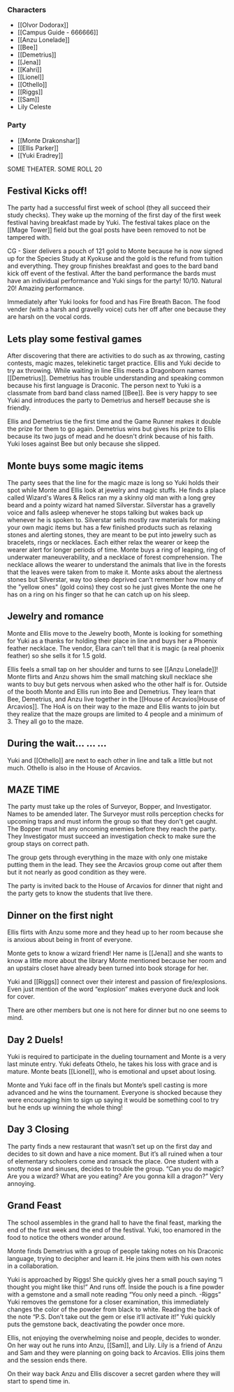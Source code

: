 ### Characters
* [[Olvor Dodorax]]
* [[Campus Guide - 666666]]
* [[Anzu Lonelade]]
* [[Bee]]
* [[Demetrius]]
* [[Jena]]
* [[Kahri]]
* [[Lionel]]
* [[Othello]]
* [[Riggs]]
* [[Sam]]
* Lily Celeste
### Party
* [[Monte Drakonshar]]
* [[Ellis Parker]]
* [[Yuki Eradrey]]


SOME THEATER. SOME ROLL 20

## Festival Kicks off!
The party had a successful first week of school (they all succeed their study checks). They wake up the morning of the first day of the first week festival having breakfast made by Yuki. The festival takes place on the [[Mage Tower]] field but the goal posts have been removed to not be tampered with.

CG - Sixer delivers a pouch of 121 gold to Monte because he is now signed up for the Species Study at Kyokuse and the gold is the refund from tuition and everything. They group finishes breakfast and goes to the bard band kick off event of the festival. After the band performance the bards must have an individual performance and Yuki sings for the party! 10/10. Natural 20! Amazing performance. 

Immediately after Yuki looks for food and has Fire Breath Bacon. The food vender (with a harsh and gravelly voice) cuts her off after one because they are harsh on the vocal cords.

## Lets play some festival games
After discovering that there are activities to do such as ax throwing, casting contests, magic mazes, telekinetic target practice. Ellis and Yuki decide to try ax throwing. While waiting in line Ellis meets a Dragonborn names [[Demetrius]]. Demetrius has trouble understanding and speaking common because his first language is Draconic. The person next to Yuki is a classmate from bard band class named [[Bee]]. Bee is very happy to see Yuki and introduces the party to Demetrius and herself because she is friendly.

Ellis and Demetrius tie the first time and the Game Runner makes it double the prize for them to go again. Demetrius wins but gives his prize to Ellis because its two jugs of mead and he doesn't drink because of his faith. Yuki loses against Bee but only because she slipped.

## Monte buys some magic items
The party sees that the line for the magic maze is long so Yuki holds their spot while Monte and Ellis look at jewelry and magic stuffs. He finds a place called Wizard's Wares & Relics ran my a skinny old man with a long grey beard and a pointy wizard hat named Silverstar. Silverstar has a gravelly voice and falls asleep whenever he stops talking but wakes back up whenever he is spoken to. Silverstar sells mostly raw materials for making your own magic items but has a few finished products such as relaxing stones and alerting stones, they are meant to be put into jewelry such as bracelets, rings or necklaces. Each either relax the wearer or keep the wearer alert for longer periods of time. Monte buys a ring of leaping, ring of underwater maneuverability, and a necklace of forest comprehension. The necklace allows the wearer to understand the animals that live in the forests that the leaves were taken from to make it. Monte asks about the alertness stones but Silverstar, way too sleep deprived can't remember how many of the "yellow ones" (gold coins) they cost so he just gives Monte the one he has on a ring on his finger so that he can catch up on his sleep.

## Jewelry and romance
Monte and Ellis move to the Jewelry booth, Monte is looking for something for Yuki as a thanks for holding their place in line and buys her a Phoenix feather necklace. The vendor, Elara can't tell that it is magic (a real phoenix feather) so she sells it for 1.5 gold. 

Ellis feels a small tap on her shoulder and turns to see [[Anzu Lonelade]]! Monte flirts and Anzu shows him the small matching skull necklace she wants to buy but gets nervous when asked who the other half is for. Outside of the booth Monte and Ellis run into Bee and Demetrius. They learn that Bee, Demetrius, and Anzu live together in the [[House of Arcavios|House of Arcavios]]. The HoA is on their way to the maze and Ellis wants to join but they realize that the maze groups are limited to 4 people and a minimum of 3. They all go to the maze.

## During the wait... ... ...
Yuki and [[Othello]] are next to each other in line and talk a little but not much. Othello is also in the House of Arcavios.

## MAZE TIME
The party must take up the roles of Surveyor, Bopper, and Investigator. Names to be amended later. The Surveyor must rolls perception checks for upcoming traps and must inform the group so that they don't get caught. The Bopper must hit any oncoming enemies before they reach the party. They Investigator must succeed an investigation check to make sure the group stays on correct path. 

The group gets through everything in the maze with only one mistake putting them in the lead. They see the Arcavios group come out after them but it not nearly as good condition as they were. 

The party is invited back to the House of Arcavios for dinner that night and the party gets to know the students that live there.

## Dinner on the first night
Ellis flirts with Anzu some more and they head up to her room because she is anxious about being in front of everyone. 

Monte gets to know a wizard friend! Her name is [[Jena]] and she wants to know a little more about the library Monte mentioned because her room and an upstairs closet have already been turned into book storage for her. 

Yuki and [[Riggs]] connect over their interest and passion of fire/explosions. Even just mention of the word “explosion” makes everyone duck and look for cover. 

There are other members but one is not here for dinner but no one seems to mind.

## Day 2 Duels!
Yuki is required to participate in the dueling tournament and Monte is a very last minute entry. Yuki defeats Othelo, he takes his loss with grace and is mature. Monte beats [[Lionel]], who is emotional and upset about losing. 

Monte and Yuki face off in the finals but Monte’s spell casting is more advanced and he wins the tournament. Everyone is shocked because they were encouraging him to sign up saying it would be something cool to try but he ends up winning the whole thing!

## Day 3 Closing
The party finds a new restaurant that wasn’t set up on the first day and decides to sit down and have a nice moment. But it’s all ruined when a tour of elementary schoolers come and ransack the place. One student with a snotty nose and sinuses, decides to trouble the group. “Can you do magic? Are you a wizard? What are you eating? Are you gonna kill a dragon?” Very annoying. 

## Grand Feast
The school assembles in the grand hall to have the final feast, marking the end of the first week and the end of the festival. Yuki, too enamored in the food to notice the others wonder around. 

Monte finds Demetrius with a group of people taking notes on his Draconic language, trying to decipher and learn it. He joins them with his own notes in a collaboration. 

Yuki is approached by Riggs! She quickly gives her a small pouch saying “I thought you might like this!” And runs off. Inside the pouch is a fine powder with a gemstone and a small note reading “You only need a pinch. -Riggs” Yuki removes the gemstone for a closer examination, this immediately changes the color of the powder from black to white. Reading the back of the note “P.S. Don’t take out the gem or else it’ll activate it!” Yuki quickly puts the gemstone back, deactivating the powder once more. 

Ellis, not enjoying the overwhelming noise and people, decides to wonder. On her way out he runs into Anzu, [[Sam]], and Lily. Lily is a friend of Anzu and Sam and they were planning on going back to Arcavios. Ellis joins them and the session ends there. 

On their way back Anzu and Ellis discover a secret garden where they will start to spend time in.
